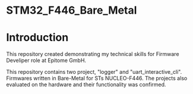 # STM32_F446_Bare_Metal

# Introduction
This repository created demonstrating my technical skills for Firmware Develiper role at Epitome GmbH.

This repository contains two project, "logger" and "uart_interactive_cli". Firmwares written in Bare-Metal for STs NUCLEO-F446. The projects also evaluated on the hardware and their functionality was confirmed.